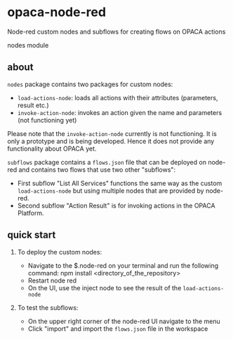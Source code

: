# opaca-node-red
Node-red custom nodes and subflows for creating flows on OPACA actions

nodes module

## about
`nodes` package contains two packages for custom nodes:
* `load-actions-node`: loads all actions with their attributes (parameters, result etc.)
* `invoke-action-node`: invokes an action given the name and parameters (not functioning yet)

Please note that the `invoke-action-node` currently is not functioning. It is only a prototype and is being developed. Hence it does not provide any functionality about OPACA yet.

`subflows` package contains a `flows.json` file that can be deployed on node-red and contains two flows that use two other "subflows":
* First subflow "List All Services" functions the same way as the custom `load-actions-node` but using multiple nodes that are provided by node-red.
* Second subflow "Action Result" is for invoking actions in the OPACA Platform.


## quick start
1) To deploy the custom nodes:
   * Navigate to the $.node-red on your terminal and run the following command: npm install <directory_of_the_repository>
   * Restart node red
   * On the UI, use the inject node to see the result of the `load-actions-node`

2) To test the subflows:
   * On the upper right corner of the node-red UI navigate to the menu
   * Click "import" and import the `flows.json` file in the workspace


